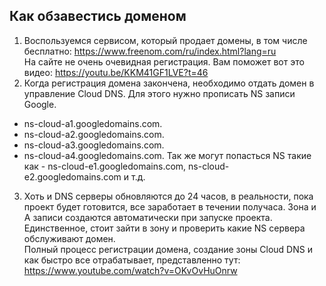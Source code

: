 ## Как обзавестись доменом
1) Воспользуемся сервисом, который продает домены, в том числе бесплатно: https://www.freenom.com/ru/index.html?lang=ru  
На сайте не очень очевидная регистрация. Вам поможет вот это видео: https://youtu.be/KKM41GF1LVE?t=46
2) Когда регистрация домена закончена, необходимо отдать домен в управление Cloud DNS. Для этого нужно прописать NS записи Google.
* ns-cloud-a1.googledomains.com.
* ns-cloud-a2.googledomains.com.
* ns-cloud-a3.googledomains.com.
* ns-cloud-a4.googledomains.com. 
Так же могут попасться NS такие как - ns-cloud-e1.googledomains.com, ns-cloud-e2.googledomains.com и т.д.
3) Хоть и DNS серверы обновляются до 24 часов, в реальности, пока проект будет готовится, все заработает в течении получаса.
Зона и А записи создаются автоматически при запуске проекта. Единственное, стоит зайти в зону и проверить какие NS сервера обслуживают домен.  
Полный процесс регистрации домена, создание зоны Cloud DNS и как быстро все отрабатывает, представленно тут: https://www.youtube.com/watch?v=OKvOvHuOnrw
